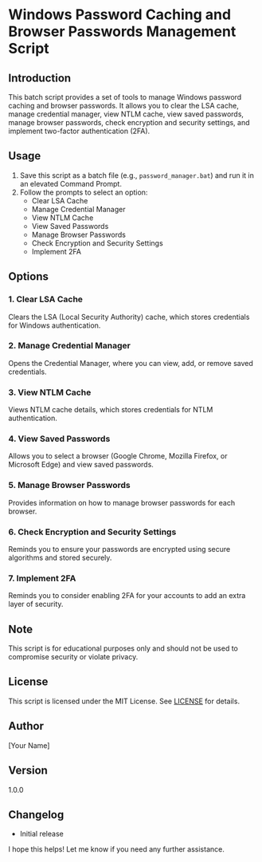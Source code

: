 Windows Password Caching and Browser Passwords Management Script
================================================================

**Introduction**
---------------

This batch script provides a set of tools to manage Windows password caching and browser passwords. It allows you to clear the LSA cache, manage credential manager, view NTLM cache, view saved passwords, manage browser passwords, check encryption and security settings, and implement two-factor authentication (2FA).

**Usage**
-----

1. Save this script as a batch file (e.g., `password_manager.bat`) and run it in an elevated Command Prompt.
2. Follow the prompts to select an option:
	* Clear LSA Cache
	* Manage Credential Manager
	* View NTLM Cache
	* View Saved Passwords
	* Manage Browser Passwords
	* Check Encryption and Security Settings
	* Implement 2FA

**Options**
---------

### 1. Clear LSA Cache

Clears the LSA (Local Security Authority) cache, which stores credentials for Windows authentication.

### 2. Manage Credential Manager

Opens the Credential Manager, where you can view, add, or remove saved credentials.

### 3. View NTLM Cache

Views NTLM cache details, which stores credentials for NTLM authentication.

### 4. View Saved Passwords

Allows you to select a browser (Google Chrome, Mozilla Firefox, or Microsoft Edge) and view saved passwords.

### 5. Manage Browser Passwords

Provides information on how to manage browser passwords for each browser.

### 6. Check Encryption and Security Settings

Reminds you to ensure your passwords are encrypted using secure algorithms and stored securely.

### 7. Implement 2FA

Reminds you to consider enabling 2FA for your accounts to add an extra layer of security.

**Note**
-----

This script is for educational purposes only and should not be used to compromise security or violate privacy.

**License**
-------

This script is licensed under the MIT License. See [LICENSE](LICENSE) for details.

**Author**
------

[Your Name]

**Version**
-------

1.0.0

**Changelog**
-----------

* Initial release

I hope this helps! Let me know if you need any further assistance.
